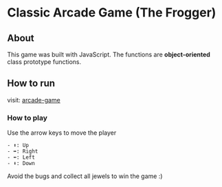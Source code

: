 # Classic Arcade Game (The Frogger)

## About

This game was built with JavaScript. The functions are **object-oriented** class prototype functions.

## How to run

visit: [arcade-game](https://adebayo-s.github.io/arcade-game/)

### How to play

Use the arrow keys to move the player

    - ⬆️: Up
    - ➡️: Right
    - ⬅️: Left
    - ⬇️: Down

Avoid the bugs and collect all jewels to win the game :)
